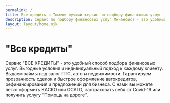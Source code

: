 ```yaml
---
permalink: /
title: Все кредиты в Тюмени лучший сервис по подбору финансовых услуг
description: Сервис по подбору финансовых услуг Финансист - это удобный способ получить выгодные условия в кратчайшие сроки
layout: layout/home.njk
---
```


# "Все кредиты"

Сервис "ВСЕ КРЕДИТЫ" - это удобный способ подбора финансовых услуг. Выгодные условия и индивидуальный подход к каждому клиенту. Выдаем займы под залог ПТС, авто и недвижимости. Гарантируем прозрачность сделок и быстрое оформление автокредитов, рефинансирования и предложений для бизнеса. С нами вы можете легко оформить КАСКО или ОСАГО, застраховать себя от Covid-19 или получить услугу “Помощь на дороге”.
